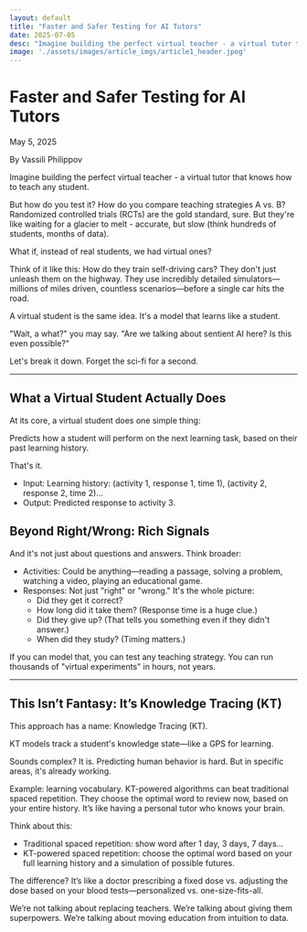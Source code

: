 ```yaml
---
layout: default
title: "Faster and Safer Testing for AI Tutors"
date: 2025-07-05
desc: "Imagine building the perfect virtual teacher - a virtual tutor that knows how to teach any student. But how do you test it? How do you compare teaching strategies A vs. B? Randomized controlled trials (RCTs) are the gold standard, sure. But they're like waiting for a glacier to melt - accurate, but slow (think hundreds of students, months of data). What if, instead of real students, we had virtual ones?"
image: './assets/images/article_imgs/article1_header.jpeg'
---
```


# Faster and Safer Testing for AI Tutors

May 5, 2025

By Vassili Philippov

Imagine building the perfect virtual teacher - a virtual tutor that knows how to teach any student.

But how do you test it? How do you compare teaching strategies A vs. B? Randomized controlled trials (RCTs) are the gold standard, sure. But they're like waiting for a glacier to melt - accurate, but slow (think hundreds of students, months of data).

What if, instead of real students, we had virtual ones?

Think of it like this: How do they train self-driving cars? They don't just unleash them on the highway. They use incredibly detailed simulators—millions of miles driven, countless scenarios—before a single car hits the road.

A virtual student is the same idea. It's a model that learns like a student.

"Wait, a what?" you may say. "Are we talking about sentient AI here? Is this even possible?"

Let's break it down. Forget the sci-fi for a second.

---

## What a Virtual Student Actually Does

At its core, a virtual student does one simple thing:

Predicts how a student will perform on the next learning task, based on their past learning history.

That's it.

- Input: Learning history: (activity 1, response 1, time 1), (activity 2, response 2, time 2)...
- Output: Predicted response to activity 3.

## Beyond Right/Wrong: Rich Signals

And it's not just about questions and answers. Think broader:

- Activities: Could be anything—reading a passage, solving a problem, watching a video, playing an educational game.
- Responses: Not just "right" or "wrong." It's the whole picture:
  - Did they get it correct?
  - How long did it take them? (Response time is a huge clue.)
  - Did they give up? (That tells you something even if they didn't answer.)
  - When did they study? (Timing matters.)

If you can model that, you can test any teaching strategy. You can run thousands of "virtual experiments" in hours, not years.

---

## This Isn’t Fantasy: It’s Knowledge Tracing (KT)

This approach has a name: Knowledge Tracing (KT).

KT models track a student's knowledge state—like a GPS for learning.

Sounds complex? It is. Predicting human behavior is hard. But in specific areas, it's already working.

Example: learning vocabulary. KT-powered algorithms can beat traditional spaced repetition. They choose the optimal word to review now, based on your entire history. It’s like having a personal tutor who knows your brain.

Think about this:

- Traditional spaced repetition: show word after 1 day, 3 days, 7 days...
- KT-powered spaced repetition: choose the optimal word based on your full learning history and a simulation of possible futures.

The difference? It’s like a doctor prescribing a fixed dose vs. adjusting the dose based on your blood tests—personalized vs. one-size-fits-all.

We’re not talking about replacing teachers. We’re talking about giving them superpowers. We’re talking about moving education from intuition to data.
